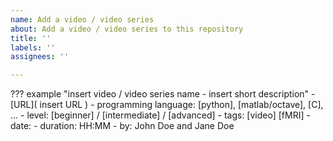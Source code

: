 ```yaml
---
name: Add a video / video series
about: Add a video / video series to this repository
title: ''
labels: ''
assignees: ''

---
```


??? example "insert video / video series name - insert short description"
    -   [URL]( insert URL )
    -   programming language: [python], [matlab/octave], [C], ...
    -   level: [beginner] / [intermediate] / [advanced]
    -   tags: [video] [fMRI]
    -   date:
    -   duration: HH:MM
    -   by: John Doe and Jane Doe
